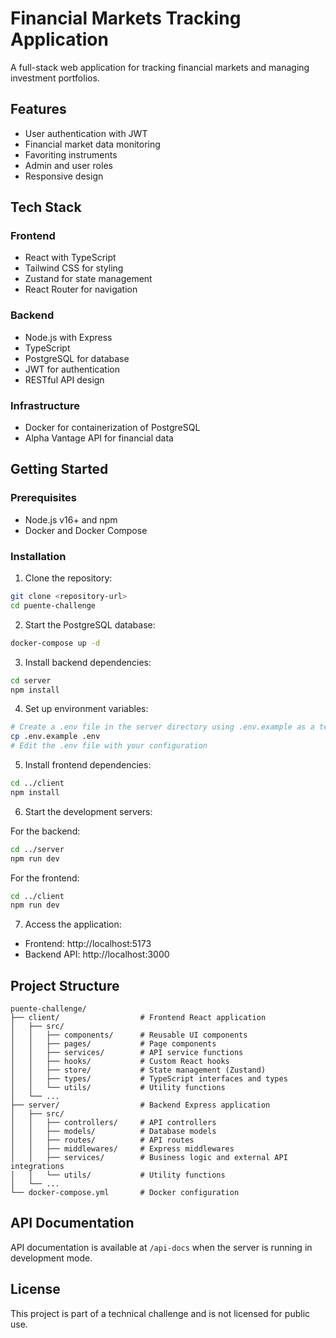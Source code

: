 # Financial Markets Tracking Application

A full-stack web application for tracking financial markets and managing investment portfolios.

## Features

- User authentication with JWT
- Financial market data monitoring
- Favoriting instruments
- Admin and user roles
- Responsive design

## Tech Stack

### Frontend

- React with TypeScript
- Tailwind CSS for styling
- Zustand for state management
- React Router for navigation

### Backend

- Node.js with Express
- TypeScript
- PostgreSQL for database
- JWT for authentication
- RESTful API design

### Infrastructure

- Docker for containerization of PostgreSQL
- Alpha Vantage API for financial data

## Getting Started

### Prerequisites

- Node.js v16+ and npm
- Docker and Docker Compose

### Installation

1. Clone the repository:

```bash
git clone <repository-url>
cd puente-challenge
```

2. Start the PostgreSQL database:

```bash
docker-compose up -d
```

3. Install backend dependencies:

```bash
cd server
npm install
```

4. Set up environment variables:

```bash
# Create a .env file in the server directory using .env.example as a template
cp .env.example .env
# Edit the .env file with your configuration
```

5. Install frontend dependencies:

```bash
cd ../client
npm install
```

6. Start the development servers:

For the backend:

```bash
cd ../server
npm run dev
```

For the frontend:

```bash
cd ../client
npm run dev
```

7. Access the application:

- Frontend: http://localhost:5173
- Backend API: http://localhost:3000

## Project Structure

```
puente-challenge/
├── client/                  # Frontend React application
│   ├── src/
│   │   ├── components/      # Reusable UI components
│   │   ├── pages/           # Page components
│   │   ├── services/        # API service functions
│   │   ├── hooks/           # Custom React hooks
│   │   ├── store/           # State management (Zustand)
│   │   ├── types/           # TypeScript interfaces and types
│   │   └── utils/           # Utility functions
│   └── ...
├── server/                  # Backend Express application
│   ├── src/
│   │   ├── controllers/     # API controllers
│   │   ├── models/          # Database models
│   │   ├── routes/          # API routes
│   │   ├── middlewares/     # Express middlewares
│   │   ├── services/        # Business logic and external API integrations
│   │   └── utils/           # Utility functions
│   └── ...
└── docker-compose.yml       # Docker configuration
```

## API Documentation

API documentation is available at `/api-docs` when the server is running in development mode.

## License

This project is part of a technical challenge and is not licensed for public use.
